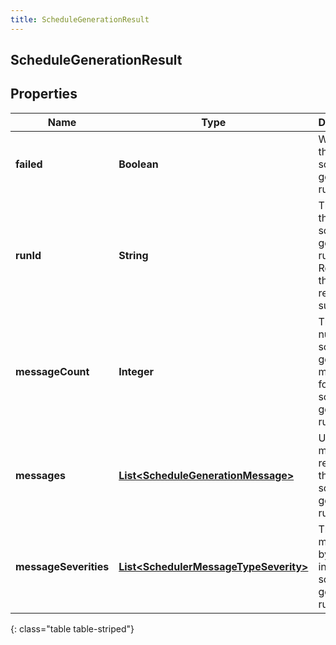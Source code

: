 ```yaml
---
title: ScheduleGenerationResult
---
```

## ScheduleGenerationResult


## Properties

| Name | Type | Description | Notes |
| ------------ | ------------- | ------------- | ------------- |
| **failed** | <!----><!---->**Boolean**<!----> | Whether the schedule generation run failed |  [optional] |
| **runId** | <!----><!---->**String**<!----> | The ID of the schedule generation run. Reference this when requesting support |  [optional] |
| **messageCount** | <!----><!---->**Integer**<!----> | The number of schedule generation messages for this schedule generation run |  [optional] |
| **messages** | <!----><!---->[**List&lt;ScheduleGenerationMessage&gt;**](ScheduleGenerationMessage.html)<!----> | User facing messages related to the schedule generation run |  [optional] |
| **messageSeverities** | <!----><!---->[**List&lt;SchedulerMessageTypeSeverity&gt;**](SchedulerMessageTypeSeverity.html)<!----> | The list of messages by severity in this schedule generation run |  [optional] |
{: class="table table-striped"}



